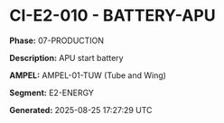 # CI-E2-010 - BATTERY-APU

**Phase:** 07-PRODUCTION

**Description:** APU start battery

**AMPEL:** AMPEL-01-TUW (Tube and Wing)

**Segment:** E2-ENERGY

**Generated:** 2025-08-25 17:27:29 UTC
